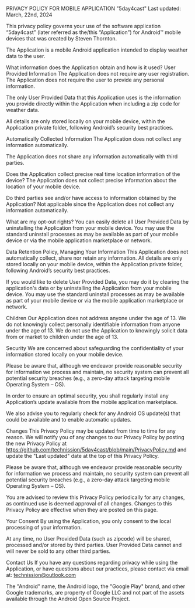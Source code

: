 PRIVACY POLICY FOR MOBILE APPLICATION "5day4cast"
Last updated: March, 22nd,  2024

This privacy policy governs your use of the software application “5day4cast” (later referred as the/this “Application”) for Android™ mobile devices that was created by Steven Thornton.

The Application is a mobile Android application intended to display weather data to the user.

What information does the Application obtain and how is it used?
User Provided Information
The Application does not require any user registration. The Application does not require the user to provide any personal information.

The only User Provided Data that this Application uses is the information you provide directly within the Application when including a zip code for weather data.

All details are only stored locally on your mobile device, within the Application private folder, following Android’s security best practices.

Automatically Collected Information
The Application does not collect any information automatically.

The Application does not share any information automatically with third parties.

Does the Application collect precise real time location information of the device?
The Application does not collect precise information about the location of your mobile device.

Do third parties see and/or have access to information obtained by the Application?
Not applicable since the Application does not collect any information automatically.

What are my opt-out rights?
You can easily delete all User Provided Data by uninstalling the Application from your mobile device. You may use the standard uninstall processes as may be available as part of your mobile device or via the mobile application marketplace or network.

Data Retention Policy, Managing Your Information
This Application does not automatically collect, share nor retain any information. All details are only stored locally on your mobile device, within the Application private folder, following Android’s security best practices.

If you would like to delete User Provided Data, you may do it by clearing the application's data or by uninstalling the Application from your mobile device. You may use the standard uninstall processes as may be available as part of your mobile device or via the mobile application marketplace or network.

Children
Our Application does not address anyone under the age of 13. We do not knowingly collect personally identifiable information from anyone under the age of 13. We do not use the Application to knowingly solicit data from or market to children under the age of 13.

Security
We are concerned about safeguarding the confidentiality of your information stored locally on your mobile device.

Please be aware that, although we endeavor provide reasonable security for information we process and maintain, no security system can prevent all potential security breaches (e.g., a zero-day attack targeting mobile Operating System – OS).

In order to ensure an optimal security, you shall regularly install any Application’s update available from the mobile application marketplace.

We also advise you to regularly check for any Android OS update(s) that could be available and to enable automatic updates.

Changes
This Privacy Policy may be updated from time to time for any reason. We will notify you of any changes to our Privacy Policy by posting the new Privacy Policy at https://github.com/technission/5day4cast/blob/main/PrivacyPolicy.md and update the "Last updated" date at the top of this Privacy Policy.

Please be aware that, although we endeavor provide reasonable security for information we process and maintain, no security system can prevent all potential security breaches (e.g., a zero-day attack targeting mobile Operating System – OS).

You are advised to review this Privacy Policy periodically for any changes, as continued use is deemed approval of all changes. Changes to this Privacy Policy are effective when they are posted on this page.

Your Consent
By using the Application, you only consent to the local processing of your information.

At any time, no User Provided Data (such as zipcode) will be shared, processed and/or stored by third parties. User Provided Data cannot and will never be sold to any other third parties.

Contact Us
If you have any questions regarding privacy while using the Application, or have questions about our practices, please contact via email at:
technission@outlook.com

The "Android" name, the Android logo, the "Google Play" brand, and other Google trademarks, are property of Google LLC and not part of the assets available through the Android Open Source Project.
